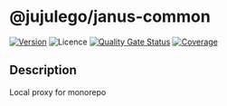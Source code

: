 # @jujulego/janus-common
[![Version](https://img.shields.io/npm/v/@jujulego/janus-common)](https://www.npmjs.com/package/@jujulego/janus-common)
![Licence](https://img.shields.io/github/license/jujulego/janus)
[![Quality Gate Status](https://sonarcloud.io/api/project_badges/measure?project=jujulego_janus-common&metric=alert_status)](https://sonarcloud.io/dashboard?id=jujulego_janus-common)
[![Coverage](https://sonarcloud.io/api/project_badges/measure?project=jujulego_janus-common&metric=coverage)](https://sonarcloud.io/dashboard?id=jujulego_janus-common)

## Description
Local proxy for monorepo

